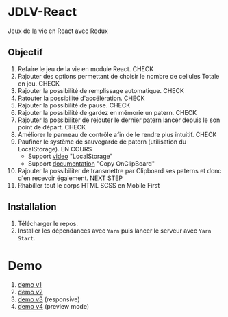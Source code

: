 # JDLV-React

Jeux de la vie en React avec Redux

## Objectif

  1. Refaire le jeu de la vie en module React. CHECK
  2. Rajouter des options permettant de choisir le nombre de cellules Totale en jeu. CHECK
  3. Rajouter la possibilité de remplissage automatique. CHECK
  4. Ratouter la possibilité d'accélération. CHECK
  5. Rajouter la possibilité de pause. CHECK
  6. Rajouter la possibilité de gardez en mémorie un patern. CHECK
  7. Rajouter la possibiliter de rejouter le dernier patern lancer depuis le son point de départ. CHECK
  8. Améliorer le panneau de contrôle afin de le rendre plus intuitif. CHECK
  9. Paufiner le système de sauvegarde de patern (utilisation du LocalStorage). EN COURS
      - Support [video](https://youtu.be/rWfhwW9forg) "LocalStorage"
      - Support [documentation](https://blog.logrocket.com/implementing-copy-clipboard-react-clipboard-api/) "Copy OnClipBoard"
  10. Rajouter la possibiliter de transmettre par Clipboard ses paterns et donc d'en recevoir également. NEXT STEP
  11. Rhabiller tout le corps HTML SCSS en Mobile First

## Installation

  1. Télécharger le repos.
  2. Installer les dépendances avec `Yarn` puis lancer le serveur avec `Yarn Start`.

# Demo

  1. [demo v1](https://jdlv-tony-react-v1.surge.sh/)
  2. [demo v2](https://jdlv-tony-react-v2.surge.sh/)
  3. [demo v3](https://jdlv-tony-react-v3.surge.sh/) (responsive)
  4. [demo v4](https://jdlv-tony-react-v4.surge.sh/) (preview mode)
